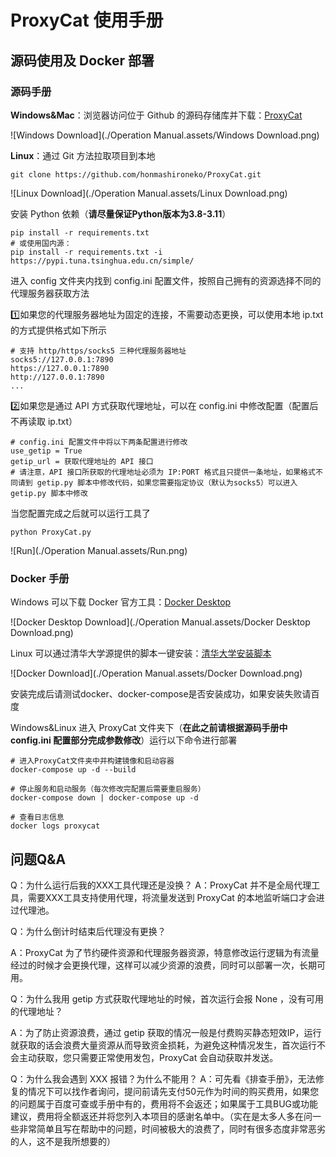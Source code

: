 # ProxyCat 使用手册

## 源码使用及 Docker 部署

### 源码手册

**Windows&Mac**：浏览器访问位于 Github 的源码存储库并下载：[ProxyCat](https://github.com/honmashironeko/ProxyCat)

![Windows Download](./Operation Manual.assets/Windows Download.png)

**Linux**：通过 Git 方法拉取项目到本地

```
git clone https://github.com/honmashironeko/ProxyCat.git
```

![Linux Download](./Operation Manual.assets/Linux Download.png)

安装 Python 依赖（**请尽量保证Python版本为3.8-3.11**）

```
pip install -r requirements.txt
# 或使用国内源：
pip install -r requirements.txt -i https://pypi.tuna.tsinghua.edu.cn/simple/
```

进入 config 文件夹内找到 config.ini 配置文件，按照自己拥有的资源选择不同的代理服务器获取方法

1️⃣如果您的代理服务器地址为固定的连接，不需要动态更换，可以使用本地 ip.txt 的方式提供格式如下所示

```
# 支持 http/https/socks5 三种代理服务器地址
socks5://127.0.0.1:7890
https://127.0.0.1:7890
http://127.0.0.1:7890
...
```

2️⃣如果您是通过 API 方式获取代理地址，可以在 config.ini 中修改配置（配置后不再读取 ip.txt）

```
# config.ini 配置文件中将以下两条配置进行修改
use_getip = True
getip_url = 获取代理地址的 API 接口
# 请注意，API 接口所获取的代理地址必须为 IP:PORT 格式且只提供一条地址，如果格式不同请到 getip.py 脚本中修改代码，如果您需要指定协议（默认为socks5）可以进入 getip.py 脚本中修改
```

当您配置完成之后就可以运行工具了

```
python ProxyCat.py
```

![Run](./Operation Manual.assets/Run.png)

### Docker 手册

Windows 可以下载 Docker 官方工具：[Docker Desktop](docs.dockerd.com.cn)

![Docker Desktop Download](./Operation Manual.assets/Docker Desktop Download.png)

Linux 可以通过清华大学源提供的脚本一键安装：[清华大学安装脚本](https://mirrors.tuna.tsinghua.edu.cn/help/docker-ce/)

![Docker Download](./Operation Manual.assets/Docker Download.png)

安装完成后请测试docker、docker-compose是否安装成功，如果安装失败请百度

Windows&Linux 进入 ProxyCat 文件夹下（**在此之前请根据源码手册中 config.ini 配置部分完成参数修改**）运行以下命令进行部署

```
# 进入ProxyCat文件夹中并构建镜像和启动容器
docker-compose up -d --build

# 停止服务和启动服务（每次修改完配置后需要重启服务）
docker-compose down | docker-compose up -d

# 查看日志信息
docker logs proxycat
```

## 问题Q&A

Q：为什么运行后我的XXX工具代理还是没换？
A：ProxyCat 并不是全局代理工具，需要XXX工具支持使用代理，将流量发送到 ProxyCat 的本地监听端口才会进过代理池。



Q：为什么倒计时结束后代理没有更换？

A：ProxyCat 为了节约硬件资源和代理服务器资源，特意修改运行逻辑为有流量经过的时候才会更换代理，这样可以减少资源的浪费，同时可以部署一次，长期可用。



Q：为什么我用 getip 方式获取代理地址的时候，首次运行会报 None ，没有可用的代理地址？

A：为了防止资源浪费，通过 getip 获取的情况一般是付费购买静态短效IP，运行就获取的话会浪费大量资源从而导致资金损耗，为避免这种情况发生，首次运行不会主动获取，您只需要正常使用发包，ProxyCat 会自动获取并发送。



Q：为什么我会遇到 XXX 报错？为什么不能用？
A：可先看《排查手册》，无法修复的情况下可以找作者询问，提问前请先支付50元作为时间的购买费用，如果您的问题属于百度可查或手册中有的，费用将不会返还；如果属于工具BUG或功能建议，费用将全额返还并将您列入本项目的感谢名单中。（实在是太多人多在问一些非常简单且写在帮助中的问题，时间被极大的浪费了，同时有很多态度非常恶劣的人，这不是我所想要的） 